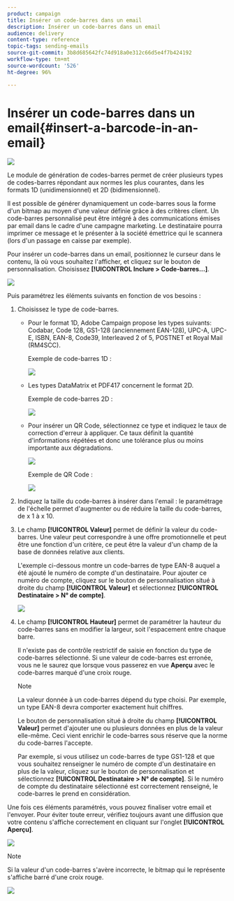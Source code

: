 ```yaml
---
product: campaign
title: Insérer un code-barres dans un email
description: Insérer un code-barres dans un email
audience: delivery
content-type: reference
topic-tags: sending-emails
source-git-commit: 3b8d685642fc74d918a0e312c66d5e4f7b424192
workflow-type: tm+mt
source-wordcount: '526'
ht-degree: 96%

---
```



# Insérer un code-barres dans un email{#insert-a-barcode-in-an-email}

![](../../assets/common.svg)

Le module de génération de codes-barres permet de créer plusieurs types de codes-barres répondant aux normes les plus courantes, dans les formats 1D (unidimensionnel) et 2D (bidimensionnel).

Il est possible de générer dynamiquement un code-barres sous la forme d&#39;un bitmap au moyen d&#39;une valeur définie grâce à des critères client. Un code-barres personnalisé peut être intégré à des communications émises par email dans le cadre d&#39;une campagne marketing. Le destinataire pourra imprimer ce message et le présenter à la société émettrice qui le scannera (lors d&#39;un passage en caisse par exemple).

Pour insérer un code-barres dans un email, positionnez le curseur dans le contenu, là où vous souhaitez l&#39;afficher, et cliquez sur le bouton de personnalisation. Choisissez **[!UICONTROL Inclure > Code-barres...]**.

![](assets/barcode_insert_14.png)

Puis paramétrez les éléments suivants en fonction de vos besoins :

1. Choisissez le type de code-barres.

   * Pour le format 1D, Adobe Campaign propose les types suivants: Codabar, Code 128, GS1-128 (anciennement EAN-128), UPC-A, UPC-E, ISBN, EAN-8, Code39, Interleaved 2 of 5, POSTNET et Royal Mail (RM4SCC).

      Exemple de code-barres 1D :

      ![](assets/barcode_insert_08.png)

   * Les types DataMatrix et PDF417 concernent le format 2D.

      Exemple de code-barres 2D :

      ![](assets/barcode_insert_09.png)

   * Pour insérer un QR Code, sélectionnez ce type et indiquez le taux de correction d&#39;erreur à appliquer. Ce taux définit la quantité d&#39;informations répétées et donc une tolérance plus ou moins importante aux dégradations.

      ![](assets/barcode_insert_06.png)

      Exemple de QR Code :

      ![](assets/barcode_insert_12.png)

1. Indiquez la taille du code-barres à insérer dans l&#39;email : le paramétrage de l&#39;échelle permet d&#39;augmenter ou de réduire la taille du code-barres, de x 1 à x 10.
1. Le champ **[!UICONTROL Valeur]** permet de définir la valeur du code-barres. Une valeur peut correspondre à une offre promotionnelle et peut être une fonction d&#39;un critère, ce peut être la valeur d&#39;un champ de la base de données relative aux clients.

   L&#39;exemple ci-dessous montre un code-barres de type EAN-8 auquel a été ajouté le numéro de compte d&#39;un destinataire. Pour ajouter ce numéro de compte, cliquez sur le bouton de personnalisation situé à droite du champ **[!UICONTROL Valeur]** et sélectionnez **[!UICONTROL Destinataire > N° de compte]**.

   ![](assets/barcode_insert_15.png)

1. Le champ **[!UICONTROL Hauteur]** permet de paramétrer la hauteur du code-barres sans en modifier la largeur, soit l&#39;espacement entre chaque barre.

   Il n&#39;existe pas de contrôle restrictif de saisie en fonction du type de code-barres sélectionné. Si une valeur de code-barres est erronée, vous ne le saurez que lorsque vous passerez en vue **Aperçu** avec le code-barres marqué d&#39;une croix rouge.

   >[!NOTE]
   >
   >La valeur donnée à un code-barres dépend du type choisi. Par exemple, un type EAN-8 devra comporter exactement huit chiffres.
   >
   >Le bouton de personnalisation situé à droite du champ **[!UICONTROL Valeur]** permet d&#39;ajouter une ou plusieurs données en plus de la valeur elle-même. Ceci vient enrichir le code-barres sous réserve que la norme du code-barres l&#39;accepte.
   >
   >Par exemple, si vous utilisez un code-barres de type GS1-128 et que vous souhaitez renseigner le numéro de compte d&#39;un destinataire en plus de la valeur, cliquez sur le bouton de personnalisation et sélectionnez **[!UICONTROL Destinataire > N° de compte]**. Si le numéro de compte du destinataire sélectionné est correctement renseigné, le code-barres le prend en considération.

Une fois ces éléments paramétrés, vous pouvez finaliser votre email et l&#39;envoyer. Pour éviter toute erreur, vérifiez toujours avant une diffusion que votre contenu s&#39;affiche correctement en cliquant sur l&#39;onglet **[!UICONTROL Aperçu]**.

![](assets/barcode_insert_10.png)

>[!NOTE]
>
>Si la valeur d&#39;un code-barres s&#39;avère incorrecte, le bitmap qui le représente s&#39;affiche barré d&#39;une croix rouge.

![](assets/barcode_insert_11.png)

